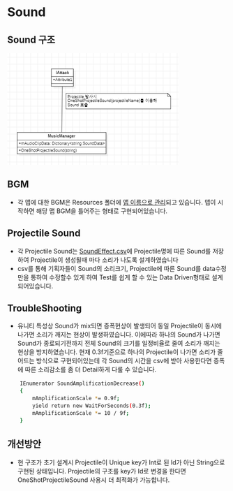 
# Sound

## Sound 구조
![Sound구조](./1.PNG)


## BGM
* 각 맵에 대한 BGM은 Resources 폴더에 [맵 이름으로 관리](../../Assets/Resources/Sound/BGM)되고 있습니다. 맵이 시작하면 해당 맵 BGM을 틀어주는 형태로 구현되어있습니다.  

## Projectile Sound
* 각 Projectile Sound는 [SoundEffect.csv](../../Assets/Resources/CSVFile/SoundEffect.csv)에 Projectile명에 따른 Sound를 저장하여 Projectile이 생성될때 마다 소리가 나도록 설계하였습니다
* csv를 통해 기획자들이 Sound의 소리크기, Projectile에 따른 Sound를 data수정만을 통하여 수정할수 있게 하여 Test를 쉽게 할 수 있는 Data Driven형태로 설계되어있습니다.


## TroubleShooting
* 유니티 특성상 Sound가 mix되면 증폭현상이 발생되어 동일 Projectile이 동시에 나가면 소리가 깨지는 현상이 발생하였습니다.
  이에따라 하나의 Sound가 나가면 Sound가 종료되기전까지 전체 Sound의 크기를 일정비율로 줄여 소리가 깨지는 현상을 방지하였습니다.
  현재 0.3f기준으로 하나의 Projectile이 나가면 소리가 줄어드는 방식으로 구현되어있는데 각 Sound의 시간을 csv에 받아 사용한다면
  증폭에 따른 소리감소를 좀 더 Detail하게 다룰 수 있습니다.

```sh
    IEnumerator SoundAmplificationDecrease()
    {
        mAmplificationScale *= 0.9f;
        yield return new WaitForSeconds(0.3f);
        mAmplificationScale *= 10 / 9f;
    }
```

## 개선방안
* 현 구조가 초기 설계시 Projectile이 Unique key가 Int로 된 Id가 아닌 String으로 구현된 상태입니다.
  Projectile의 구조를 key가 Id로 변경을 한다면 OneShotProjectileSound 사용시 더 최적화가 가능합니다.
